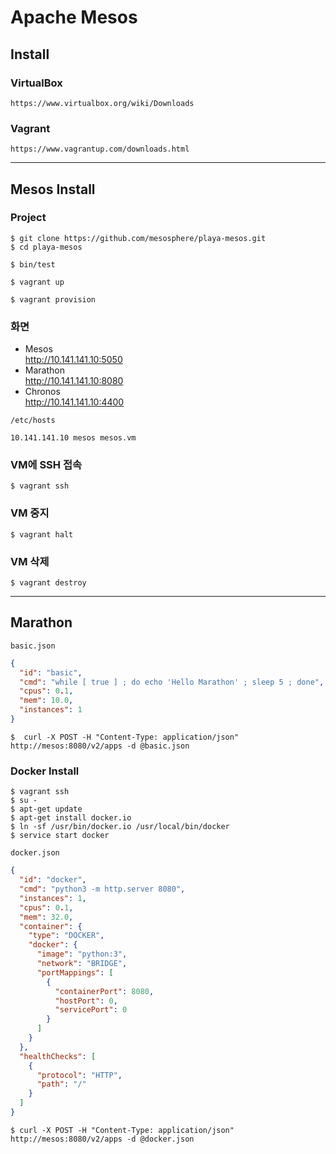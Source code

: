 Apache Mesos
============

Install
-------

### VirtualBox

`https://www.virtualbox.org/wiki/Downloads`

### Vagrant

`https://www.vagrantup.com/downloads.html`

---

Mesos Install
-------------

### Project 

```
$ git clone https://github.com/mesosphere/playa-mesos.git 
$ cd playa-mesos
```

```
$ bin/test 
```

```
$ vagrant up
```

```
$ vagrant provision
```

### 화면

* Mesos  
http://10.141.141.10:5050
* Marathon  
http://10.141.141.10:8080 
* Chronos  
http://10.141.141.10:4400 

`/etc/hosts`
```
10.141.141.10 mesos mesos.vm
```

### VM에 SSH 접속
```
$ vagrant ssh
```

### VM 중지
```
$ vagrant halt
```

### VM 삭제
```
$ vagrant destroy
```

---

Marathon
--------

`basic.json`
```json
{
  "id": "basic",
  "cmd": "while [ true ] ; do echo 'Hello Marathon' ; sleep 5 ; done",
  "cpus": 0.1,
  "mem": 10.0,
  "instances": 1
}
```

```
$  curl -X POST -H "Content-Type: application/json" http://mesos:8080/v2/apps -d @basic.json
```

### Docker Install

```
$ vagrant ssh
$ su -
$ apt-get update
$ apt-get install docker.io
$ ln -sf /usr/bin/docker.io /usr/local/bin/docker
$ service start docker
```

`docker.json`
```json
{
  "id": "docker",
  "cmd": "python3 -m http.server 8080",
  "instances": 1,
  "cpus": 0.1,
  "mem": 32.0,
  "container": {
    "type": "DOCKER",
    "docker": {
      "image": "python:3",
      "network": "BRIDGE",
      "portMappings": [
        {
          "containerPort": 8080,
          "hostPort": 0,
          "servicePort": 0
        }
      ]
    }
  },
  "healthChecks": [
    {
      "protocol": "HTTP",
      "path": "/"
    }
  ]
}
```

```
$ curl -X POST -H "Content-Type: application/json" http://mesos:8080/v2/apps -d @docker.json
```
